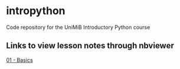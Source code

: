 # intropython
Code repository for the UniMiB Introductory Python course

## Links to view lesson notes through nbviewer

[01 - Basics](https://nbviewer.jupyter.org/github/omsharansalafia/intropython/blob/main/notes/01_Basics.ipynb)
